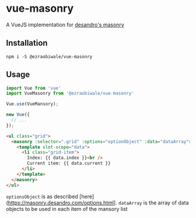 # vue-masonry

A VueJS implementation for [desandro's masonry](https://masonry.desandro.com)

## Installation

```
npm i -S @ezraobiwale/vue-masonry
```

## Usage

```js
import Vue from 'vue'
import VueMasonry from '@ezraobiwale/vue-masonry'

Vue.use(VueMansory);

new Vue({
  // ...
});
```

```html
<ul class="grid">
  <masonry :selector=".grid" :options="optionObject" :data="dataArray">
    <template slot-scope="data">
      <li class="grid-item">
        Index: {{ data.index }}<br />
        Current item: {{ data.current }}
      </li>
    </template>
  </masonry>
</ul>
```

`optionsObject` is as described [here](https://masonry.desandro.com/options.html].
`dataArray` is the array of data objects to be used in each item of the mansory list
